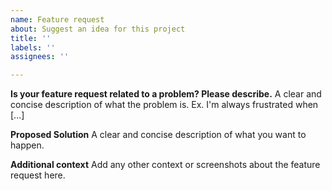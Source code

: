 ```yaml
---
name: Feature request
about: Suggest an idea for this project
title: ''
labels: ''
assignees: ''

---
```


**Is your feature request related to a problem? Please describe.**
A clear and concise description of what the problem is. Ex. I'm always frustrated when [...]


**Proposed Solution**
A clear and concise description of what you want to happen.


**Additional context**
Add any other context or screenshots about the feature request here.
